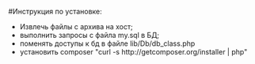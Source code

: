 #Инструкция по установке:


<ul>
<li>Извлечь файлы с архива на хост;</li>
<li>выполнить запросы с файла my.sql в БД;</li>
<li>поменять доступы к бд в файле lib/Db/db_class.php</li>
<li>установить composer "curl -s http://getcomposer.org/installer | php"</li>

